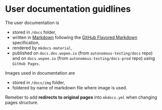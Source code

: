 # User documentation guidlines

The user documentation is

- stored in `/docs` folder,
- written in [Markdown](https://www.markdownguide.org/) following the [GitHub Flavored Markdown](https://github.github.com/gfm/) specification,
- rendered by `mkdocs-material`,
- published on `docs.dev.wopee.io` (from `autonomous-testing/docs` repo) and on `docs.wopee.io` (from `autonomous-testing/docs-prod` repo) using `GitHub Pages`.

Images used in documentation are

- stored in `/docs/img` folder,
- foldered by name of markdown file where image is used.

Remeber to add **redirects to original pages** into `mkdocs.yml`  when changing pages structure.

